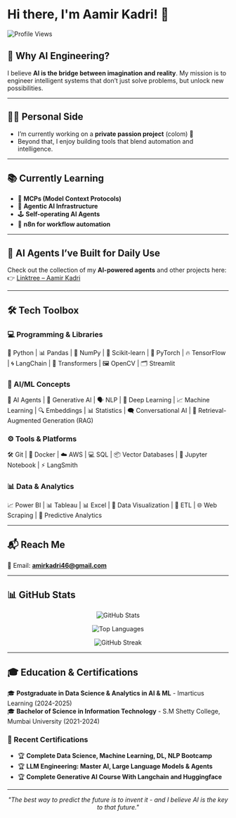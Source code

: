 # Hi there, I'm Aamir Kadri! 👋

![Profile Views](https://komarev.com/ghpvc/?username=amirkadri46&color=blueviolet&style=flat-square&label=Profile+Visitors)

## 🌟 Why AI Engineering?  
I believe **AI is the bridge between imagination and reality**. My mission is to engineer intelligent systems that don’t just solve problems, but unlock new possibilities.  

---

## 🧑‍💻 Personal Side  
- I’m currently working on a **private passion project** (colom) 🚀  
- Beyond that, I enjoy building tools that blend automation and intelligence.  

---

## 📚 Currently Learning  
- 🔧 **MCPs (Model Context Protocols)**  
- 🤖 **Agentic AI Infrastructure**  
- 🕹 **Self-operating AI Agents**  
- 🔄 **n8n for workflow automation**  

---

## 🤖 AI Agents I’ve Built for Daily Use  
Check out the collection of my **AI-powered agents** and other projects here:  
👉 [Linktree – Aamir Kadri](https://linktr.ee/aamir.err)  

---

## 🛠️ Tech Toolbox  

### 💻 Programming & Libraries  
🐍 Python | 📊 Pandas | 🔢 NumPy | 🤖 Scikit-learn | 🧠 PyTorch | 🔥 TensorFlow | 🌀 LangChain | 📖 Transformers | 🖼 OpenCV | 🗂 Streamlit  

### 🧠 AI/ML Concepts  
🤖 AI Agents | 🧬 Generative AI | 🗣 NLP | 🧠 Deep Learning | 📈 Machine Learning | 🔍 Embeddings | 📊 Statistics | 🗨️ Conversational AI | 🔎 Retrieval-Augmented Generation (RAG)  

### ⚙️ Tools & Platforms  
🛠 Git | 🐳 Docker | ☁️ AWS | 💻 SQL | 📦 Vector Databases | 📓 Jupyter Notebook | ⚡ LangSmith  

### 📊 Data & Analytics  
📈 Power BI | 📊 Tableau | 📊 Excel | 🔎 Data Visualization | 🔄 ETL | 🌐 Web Scraping | 🔮 Predictive Analytics  

---

## 📬 Reach Me  
📧 Email: **amirkadri46@gmail.com**

---

## 📊 GitHub Stats  

<div align="center">  

![GitHub Stats](https://github-readme-stats.vercel.app/api?username=amirkadri46&show_icons=true&theme=radical&hide_border=true&count_private=true)  

![Top Languages](https://github-readme-stats.vercel.app/api/top-langs/?username=amirkadri46&layout=compact&theme=radical&hide_border=true)  

![GitHub Streak](https://github-readme-streak-stats.herokuapp.com/?user=amirkadri46&theme=radical&hide_border=true)  

</div>  

---

## 🎓 Education & Certifications  

🎓 **Postgraduate in Data Science & Analytics in AI & ML** - Imarticus Learning (2024-2025)  
🎓 **Bachelor of Science in Information Technology** - S.M Shetty College, Mumbai University (2021-2024)  

### 📜 Recent Certifications  
- 🏆 **Complete Data Science, Machine Learning, DL, NLP Bootcamp**  
- 🏆 **LLM Engineering: Master AI, Large Language Models & Agents**  
- 🏆 **Complete Generative AI Course With Langchain and Huggingface**  

---

<div align="center">  

*"The best way to predict the future is to invent it - and I believe AI is the key to that future."*  

</div>  

